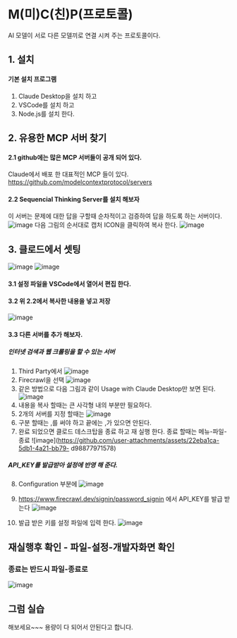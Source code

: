 # M(미)C(친)P(프로토콜)
AI 모델이 서로 다른 모델끼로 연결 시켜 주는 프로토콜이다. 
## 1. 설치 
#### 기본 설치 프로그램 
1. Claude Desktop을 설치 하고
2. VSCode를 설치 하고
3. Node.js를 설치 한다.

## 2. 유용한 MCP 서버 찾기 
#### 2.1 github에는 많은 MCP 서버들이 공개 되어 있다. 
Claude에서 배포 한 대표적인 MCP 들이 있다. 
https://github.com/modelcontextprotocol/servers

#### 2.2 Sequencial Thinking Server를 설치 해보자 
이 서버는 문제에 대한 답을 구할때 순차적이고 
검증하여 답을 하도록 하는 서버이다. 
![image](https://github.com/user-attachments/assets/3be2b7cb-b8c2-468f-90d5-2f49b4770e19)
다음 그림의 순서대로 캡처 ICON을 클릭하여 복사 한다. 
![image](https://github.com/user-attachments/assets/bd0e6f58-0c79-46b9-ba31-a1272857005c)

## 3. 클로드에서 셋팅 
![image](https://github.com/user-attachments/assets/96eb9b72-49e3-44dd-90cb-fdc05bc262dc)
![image](https://github.com/user-attachments/assets/04ddf566-e793-4795-b1d0-c5588a1d447f)
#### 3.1 설정 파일을 VSCode에서 열어서 편집 한다. 
#### 3.2 위 2.2에서 복사한 내용을 넣고 저장 
![image](https://github.com/user-attachments/assets/a2c240c5-241a-4f18-bc5b-8ddd0b911bd7)
#### 3.3 다른 서버를 추가 해보자.
##### 인터넷 검색과 웹 크롤링을 할 수 있는 서버
1. Third Party에서
   ![image](https://github.com/user-attachments/assets/e88513cb-d36a-42cd-ac3b-9b99af86c4a4)
2. Firecrawl을 선택
   ![image](https://github.com/user-attachments/assets/643a58ca-7a81-4195-8379-571e85bbd4e6)
3. 같은 방법으로 다음 그림과 같이 Usage with Claude Desktop만 보면 된다.
   ![image](https://github.com/user-attachments/assets/8d945d08-e918-462b-8b4d-968f431a1e44)
4. 내용을 복사 할때는 큰 사각형 내의 부분만 필요하다.
5. 2개의 서버를 지정 할때는
   ![image](https://github.com/user-attachments/assets/e0b2a5d6-f3b8-4bde-82f3-6766c64e7fab)
6. 구분 할때는 ,를 써야 하고 끝에는 ,가 있으면 안된다.
7. 완료 되었으면 클로드 데스크탑을 종료 하고 재 실행 한다. 종료 할때는 메뉴-파일-종료
   ![image](https://github.com/user-attachments/assets/22eba1ca-5db1-4a21-bb79-
   d98877971578)

##### API_KEY를 발급받아 설정에 반영 해 준다. 
8. Configuration 부분에 
![image](https://github.com/user-attachments/assets/cf913c09-1c95-4d6a-b821-f8fb999c8507)

9. https://www.firecrawl.dev/signin/password_signin 에서 API_KEY를 발급 받는다
![image](https://github.com/user-attachments/assets/a75c024a-1070-47b6-836c-36b8604b7900)
10. 발급 받은 키를 설정 파일에 입력 한다.
    ![image](https://github.com/user-attachments/assets/65bffb4b-6e22-4035-a358-e5508bf7d690)



## 재실행후 확인 - 파일-설정-개발자화면 확인 
### 종료는 반드시 파일-종료로 
![image](https://github.com/user-attachments/assets/3049e34c-d614-4bdf-87c0-5a5e29f13aba)

## 그럼 실습
해보세요~~~ 
용량이 다 되어서 안된다고 합니다. 







 



